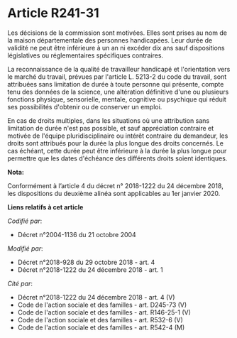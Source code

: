 # Article R241-31

Les décisions de la commission sont motivées. Elles sont prises au nom de la maison départementale des personnes handicapées.
Leur durée de validité ne peut être inférieure à un an ni excéder dix ans sauf dispositions législatives ou réglementaires
spécifiques contraires.

La reconnaissance de la qualité de travailleur handicapé et l'orientation vers le marché du travail, prévues par l'article L.
5213-2 du code du travail, sont attribuées sans limitation de durée à toute personne qui présente, compte tenu des données de
la science, une altération définitive d'une ou plusieurs fonctions physique, sensorielle, mentale, cognitive ou psychique qui
réduit ses possibilités d'obtenir ou de conserver un emploi.

En cas de droits multiples, dans les situations où une attribution sans limitation de durée n'est pas possible, et sauf
appréciation contraire et motivée de l'équipe pluridisciplinaire ou intérêt contraire du demandeur, les droits sont attribués
pour la durée la plus longue des droits concernés. Le cas échéant, cette durée peut être inférieure à la durée la plus longue
pour permettre que les dates d'échéance des différents droits soient identiques.

**Nota:**

Conformément à l’article 4 du décret n° 2018-1222 du 24 décembre 2018, les dispositions du deuxième alinéa sont applicables
au 1er janvier 2020.

**Liens relatifs à cet article**

_Codifié par_:

  - Décret n°2004-1136 du 21 octobre 2004

_Modifié par_:

  - Décret n°2018-928 du 29 octobre 2018 - art. 4
  - Décret n°2018-1222 du 24 décembre 2018 - art. 1

_Cité par_:

  - Décret n°2018-1222 du 24 décembre 2018 - art. 4 (V)
  - Code de l'action sociale et des familles - art. D245-73 (V)
  - Code de l'action sociale et des familles - art. R146-25-1 (V)
  - Code de l'action sociale et des familles - art. R532-6 (V)
  - Code de l'action sociale et des familles - art. R542-4 (M)
